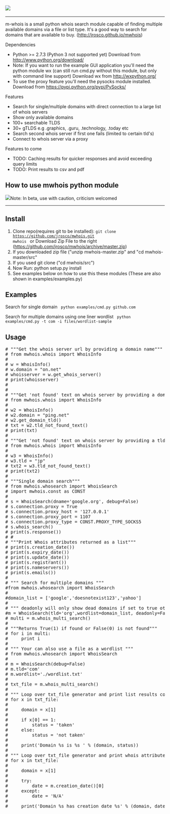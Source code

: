 ![](https://raw2.github.com/jrosco/mwhois/master/media/logo.png) 
=====
*** 

m-whois is a small python whois search module capable of finding multiple available domains via a file or list type. It's a good way to search for domains that are available to buy. (http://jrosco.github.io/mwhois)

Dependencies
* Python >= 2.7.3 (Python 3 not supported yet) Download from http://www.python.org/download/
* Note: If you want to run the example GUI application you'll need the python module wx (can still run cmd.py without this module, but only with command line support) Download wx from http://wxpython.org/
* To use the proxy feature you'll need the pysocks module installed. Download from https://pypi.python.org/pypi/PySocks/ 

Features 
* Search for single/multiple domains with direct connection to a large list of  whois servers  
* Show only available domains 
* 100+ searchable TLDS
* 30+ gTLDS e.g .graphics, .guru, .technology, .today etc
* Search second whois server if first one fails (limited to certain tld's)
* Connect to whois server via a proxy

Features to come
* TODO: Caching results for quicker responses and avoid exceeding query limits
* TODO: Print results to csv and pdf

How to use mwhois python module 
---
![](http://www.sbg.bio.ic.ac.uk/phyre2/html/images/infoIcon.gif)Note: In beta, use with caution, criticism welcomed
***
Install 
---- 
1. Clone repo(requires git to be installed): <code>git clone https://github.com/jrosco/mwhois.git mwhois </code>
   or
   Download Zip File to the right (https://github.com/jrosco/mwhois/archive/master.zip)
2. If you downloaded zip file ("unzip mwhois-master.zip" and "cd mwhois-master/src"
3. If you used git clone ("cd mwhois/src")
4. Now Run: python setup.py install
5. See examples below on how to use this these modules (These are also shown in examples/examples.py)

Examples 
----
Search for single domain 
<code> 
python examples/cmd.py github.com 
</code>

Search for multiple domains using one liner wordlist 
<code>
python examples/cmd.py -t com -i files/wordlist-sample
</code>

Usage
---
<pre>
# """Get the whois server url by providing a domain name"""
# from mwhois.whois import WhoisInfo
#   
# w = WhoisInfo()
# w.domain = "on.net"
# whoisserver = w.get_whois_server()
# print(whoisserver)
#   
#   
# """Get 'not found' text on whois server by providing a domain name"""
# from mwhois.whois import WhoisInfo
#  
# w2 = WhoisInfo()
# w2.domain = "ping.net"
# w2.get_domain_tld()
# txt = w2.tld_not_found_text()
# print(txt)
#  
# """Get 'not found' text on whois server by providing a tld .e.g .com)"""
# from mwhois.whois import WhoisInfo
#  
# w3 = WhoisInfo()
# w3.tld = "jp"
# txt2 = w3.tld_not_found_text()
# print(txt2)
#  
# """Single domain search"""
# from mwhois.whosearch import WhoisSearch
# import mwhois.const as CONST
#
# s = WhoisSearch(dname='google.org', debug=False)
# s.connection.proxy = True
# s.connection.proxy_host = '127.0.0.1'
# s.connection.proxy_port = 1107
# s.connection.proxy_type = CONST.PROXY_TYPE_SOCKS5
# s.whois_search()
# print(s.response())
# #
# """Print Whois attributes returned as a list"""
# print(s.creation_date())
# print(s.expiry_date())
# print(s.update_date())
# print(s.registrant())
# print(s.nameservers())
# print(s.emails())
#  
# """ Search for multiple domains """
#from mwhois.whosearch import WhoisSearch
#      
#domain_list = ['google','doesnotexist123','yahoo']
#  
# """ deadonly will only show dead domains if set to true otherwise all domains are shown """
#m = WhoisSearch(tld='org',wordlist=domain_list, deadonly=False)
# multi = m.whois_multi_search()
#     
# """Returns True(1) if found or False(0) is not found"""
# for i in multi:
#     print i
#
# """ Your can also use a file as a wordlist """
# from mwhois.whosearch import WhoisSearch
# 
# m = WhoisSearch(debug=False)
# m.tld='com'
# m.wordlist='./wordlist.txt'
# 
# txt_file = m.whois_multi_search()
# 
# """ Loop over txt_file generator and print list results containing ['status value', 'domain name']""" 
# for x in txt_file:
#      
#     domain = x[1]
#      
#     if x[0] == 1:
#         status = 'taken'
#     else:
#         status = 'not taken'
#      
#     print('Domain %s is %s ' % (domain, status))
#      
# """ Loop over txt_file generator and print whois attributes"""
# for x in txt_file:
#     
#     domain = x[1]
#     
#     try: 
#         date = m.creation_date()[0]
#     except:
#         date = 'N/A'
#         
#     print('Domain %s has creation date %s' % (domain, date))
</pre>